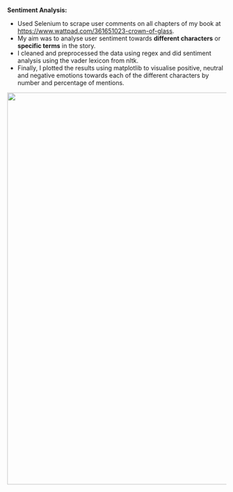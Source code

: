 **Sentiment Analysis:**
- Used Selenium to scrape user comments on all chapters of my book at https://www.wattpad.com/361651023-crown-of-glass. 
- My aim was to analyse user sentiment towards **different characters** or **specific terms** in the story. 
- I cleaned and preprocessed the data using regex and did sentiment analysis using the vader lexicon from nltk. 
- Finally, I plotted the results using matplotlib to visualise positive, neutral and negative emotions towards each of the different characters by number and percentage of mentions.

<div align="center">
  <img src="https://github.com/rubyruins/characterwise-user-sentiment/blob/master/screenshots/1.PNG" width="900"> &nbsp;
</div>
